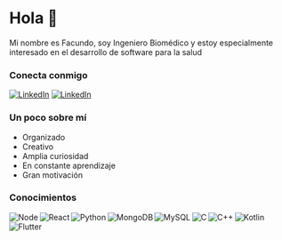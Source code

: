 # Hola :wave:

Mi nombre es Facundo, soy Ingeniero Biomédico y estoy especialmente interesado en el desarrollo de software para la salud

### Conecta conmigo

<a href="https://www.linkedin.com/in/facubrt/"><img alt="LinkedIn" src="https://img.shields.io/badge/linkedin-%230077B5.svg?&style=for-the-badge&logo=linkedin&logoColor=white" /></a>
<a href="https://www.twitter.com/facubrt/"><img alt="LinkedIn" src="https://img.shields.io/badge/Twitter-1DA1F2?style=for-the-badge&logo=twitter&logoColor=white" /></a>

### Un poco sobre mí
- Organizado
- Creativo
- Amplia curiosidad
- En constante aprendizaje
- Gran motivación

### Conocimientos

<img alt="Node" align="left" src="https://img.shields.io/badge/Node.js-339933?style=for-the-badge&logo=nodedotjs&logoColor=white" />
<img alt="React" align="left" src="https://img.shields.io/badge/React-20232A?style=for-the-badge&logo=react&logoColor=61DAFB" />
<img alt="Python" align="left" src="https://img.shields.io/badge/Python-3776AB?style=for-the-badge&logo=python&logoColor=white" />
<img alt="MongoDB" align="left" src="https://img.shields.io/badge/MongoDB-4EA94B?style=for-the-badge&logo=mongodb&logoColor=white" />
<img alt="MySQL" align="left" src="https://img.shields.io/badge/MySQL-00000F?style=for-the-badge&logo=mysql&logoColor=white" />
<img alt="C" align="left" src="https://img.shields.io/badge/C-00599C?style=for-the-badge&logo=c&logoColor=white" />
<img alt="C++" align="left" src="https://img.shields.io/badge/C%2B%2B-00599C?style=for-the-badge&logo=c%2B%2B&logoColor=white" />
<img alt="Kotlin" align="left" src="https://img.shields.io/badge/Kotlin-0095D5?&style=for-the-badge&logo=kotlin&logoColor=white" />
<img alt="Flutter" src="https://img.shields.io/badge/Flutter-02569B?style=for-the-badge&logo=flutter&logoColor=white" />
